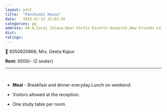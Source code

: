 ```yaml
---
layout: post
title:  "Panchvati House"
date:   2015-01-12 22:02:45
categories: pg
address: 84-A,Sarai Julena,Near Fortis Escorts Hospital,New Friends Colony.
dist:
ratings:
---
```




:iphone:  9350920868; Mrs. Geeta Kapur



**Rent:**  6500/- (2 seater)



<hr><br>

*  **Meal** - Breakfast and dinner everyday.Lunch on weekend.

*    Visitors allowed at the reception.

*    One study table per room.